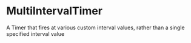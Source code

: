 # MultiIntervalTimer
A Timer that fires at various custom interval values, rather than a single specified interval value
